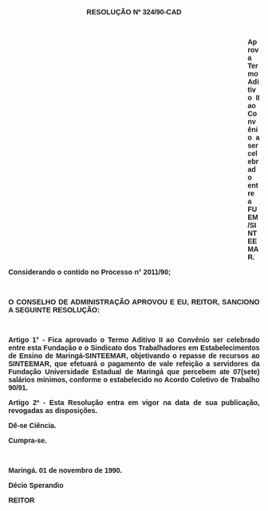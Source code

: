 <BODY>

<FONT FACE="Arial"><P ALIGN="JUSTIFY"></P>
<B><P ALIGN="CENTER">RESOLU&Ccedil;&Atilde;O Nº 324/90-CAD</P>
<U><P ALIGN="CENTER"></P>
</U><P ALIGN="CENTER">&nbsp;</P><DIR>
<DIR>
<DIR>
<DIR>
<DIR>
<DIR>
<DIR>
<DIR>
<DIR>
<DIR>
<DIR>
<DIR>

<P ALIGN="JUSTIFY">Aprova Termo Aditivo II ao Conv&ecirc;nio a ser celebrado entre a FUEM/SINTEEMAR.</P>
</B><P ALIGN="JUSTIFY"></P></DIR>
</DIR>
</DIR>
</DIR>
</DIR>
</DIR>
</DIR>
</DIR>
</DIR>
</DIR>
</DIR>
</DIR>

<P ALIGN="JUSTIFY">Considerando o contido no Processo n° 2011/90;</P>
<P ALIGN="JUSTIFY"></P>
<P ALIGN="JUSTIFY">&nbsp;</P>
<B><P ALIGN="JUSTIFY">O CONSELHO DE ADMINISTRA&Ccedil;&Atilde;O APROVOU E EU, REITOR, SANCIONO A SEGUINTE RESOLU&Ccedil;&Atilde;O:</P>
</B><P ALIGN="JUSTIFY"></P>
<P ALIGN="JUSTIFY">&nbsp;</P>
<P ALIGN="JUSTIFY">Artigo 1° - Fica aprovado o Termo Aditivo II ao Conv&ecirc;nio ser celebrado entre esta Funda&ccedil;&atilde;o e o Sindicato dos Trabalhadores em Estabelecimentos de Ensino de Maring&aacute;-SINTEEMAR, objetivando o repasse de recursos ao SINTEEMAR, que efetuar&aacute; o pagamento de vale refei&ccedil;&atilde;o a servidores  da Funda&ccedil;&atilde;o Universidade Estadual de Maring&aacute; que percebem ate 07(sete) sal&aacute;rios m&iacute;nimos, conforme o estabelecido no Acordo Coletivo de Trabalho 90/91.</P>
<P ALIGN="JUSTIFY">Artigo 2º - Esta Resolu&ccedil;&atilde;o entra em vigor na data de sua publica&ccedil;&atilde;o, revogadas as disposi&ccedil;&otilde;es.</P>
<P ALIGN="JUSTIFY">D&ecirc;-se Ci&ecirc;ncia. </P>
<P ALIGN="JUSTIFY">Cumpra-se.</P>
<P ALIGN="JUSTIFY"></P>
<P ALIGN="JUSTIFY">&nbsp;</P>
<P ALIGN="JUSTIFY">Maring&aacute;. 01 de novembro de 1990.</P>
<P ALIGN="JUSTIFY"></P>
<P ALIGN="JUSTIFY">D&eacute;cio Sperandio</P>
<P ALIGN="JUSTIFY">REITOR</P></FONT></BODY>

